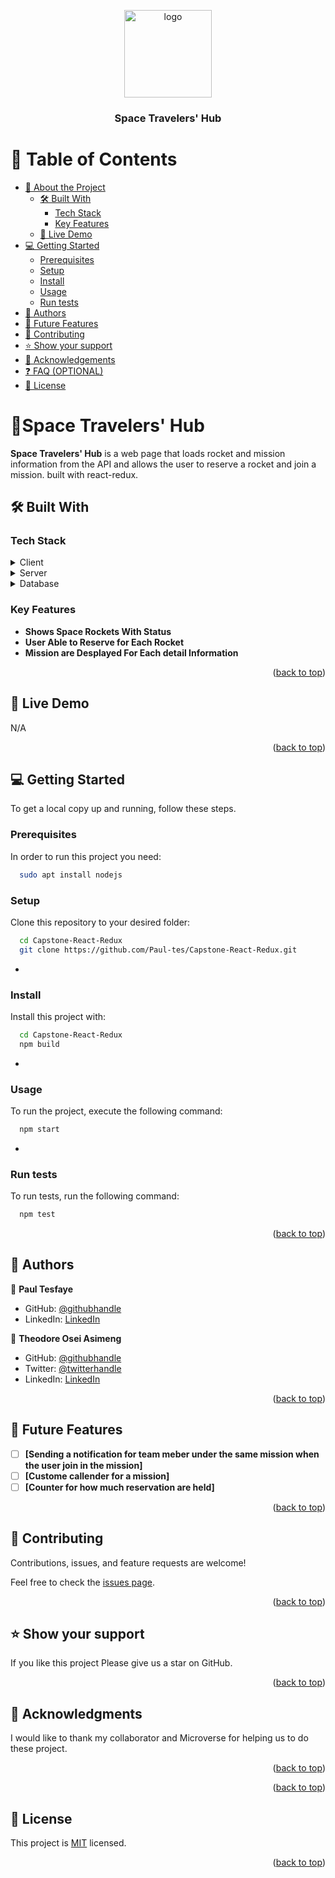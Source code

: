 <a name="readme-top"></a>

<div align="center">
  <!-- You are encouraged to replace this logo with your own! Otherwise you can also remove it. -->
  <img src="https://www.flaticon.com/free-icon/planet_3212608?related_id=3212567&origin=search" alt="logo" width="140"  height="auto" />
  <br/>


  <h3><b>Space Travelers' Hub</b></h3>

</div>

<!-- TABLE OF CONTENTS -->

# 📗 Table of Contents

- [📖 About the Project](#about-project)
  - [🛠 Built With](#built-with)
    - [Tech Stack](#tech-stack)
    - [Key Features](#key-features)
  - [🚀 Live Demo](#live-demo)
- [💻 Getting Started](#getting-started)
  - [Prerequisites](#prerequisites)
  - [Setup](#setup)
  - [Install](#install)
  - [Usage](#usage)
  - [Run tests](#run-tests)
- [👥 Authors](#authors)
- [🔭 Future Features](#future-features)
- [🤝 Contributing](#contributing)
- [⭐️ Show your support](#support)
- [🙏 Acknowledgements](#acknowledgements)
- [❓ FAQ (OPTIONAL)](#faq)
- [📝 License](#license)

<!-- PROJECT DESCRIPTION -->

# 📖Space Travelers' Hub  <a name="about-project"></a>

**Space Travelers' Hub** is a web page that loads rocket and mission information from the API and allows the user to reserve a rocket and join a mission. built with react-redux.

## 🛠 Built With <a name="built-with"></a>

### Tech Stack <a name="tech-stack"></a>
<details>
  <summary>Client</summary>
  <ul>
    <li><a href="https://reactjs.org/">React.js</a></li>
  </ul>
</details>

<details>
  <summary>Server</summary>
  <ul>
    <li>N/A</li>
  </ul>
</details>

<details>
<summary>Database</summary>
  <ul>
    <li>N/A</li>
  </ul>
</details>

<!-- Features -->

### Key Features <a name="key-features"></a>

- **Shows Space Rockets With Status**
- **User Able to Reserve for Each Rocket**
- **Mission are Desplayed For Each detail Information**

<p align="right">(<a href="#readme-top">back to top</a>)</p>

## 🚀 Live Demo <a name="live-demo"></a>
N/A

<p align="right">(<a href="#readme-top">back to top</a>)</p>

<!-- GETTING STARTED -->

## 💻 Getting Started <a name="getting-started"></a>
To get a local copy up and running, follow these steps.

### Prerequisites

In order to run this project you need:


```sh
  sudo apt install nodejs
```


### Setup

Clone this repository to your desired folder:


```sh
  cd Capstone-React-Redux
  git clone https://github.com/Paul-tes/Capstone-React-Redux.git
```
-

### Install

Install this project with:


```sh
  cd Capstone-React-Redux
  npm build
```
-

### Usage

To run the project, execute the following command:


```sh
  npm start
```
-

### Run tests

To run tests, run the following command:

```sh
  npm test
```

<p align="right">(<a href="#readme-top">back to top</a>)</p>

<!-- AUTHORS -->

## 👥 Authors <a name="authors"></a>

👤 **Paul Tesfaye**

- GitHub: [@githubhandle](https://github.com/Paul-tes)
- LinkedIn: [LinkedIn](https://www.linkedin.com/in/paul-tesfaye)

👤 **Theodore Osei Asimeng**

- GitHub: [@githubhandle](https://github.com/Theodoraldo)
- Twitter: [@twitterhandle](https://www.linkedin.com/in/theodore-asimeng-osei-80075125b/)
- LinkedIn: [LinkedIn](https://twitter.com/AsimengOse33947)

<p align="right">(<a href="#readme-top">back to top</a>)</p>

<!-- FUTURE FEATURES -->

## 🔭 Future Features <a name="future-features"></a>
- [ ] **[Sending a notification for team meber under the same mission when the user join in the mission]**
- [ ] **[Custome callender for a mission]**
- [ ] **[Counter for how much reservation are held]**

<p align="right">(<a href="#readme-top">back to top</a>)</p>

<!-- CONTRIBUTING -->

## 🤝 Contributing <a name="contributing"></a>

Contributions, issues, and feature requests are welcome!

Feel free to check the [issues page](../../issues/).

<p align="right">(<a href="#readme-top">back to top</a>)</p>

<!-- SUPPORT -->

## ⭐️ Show your support <a name="support"></a>

If you like this project Please give us a star on GitHub.

<p align="right">(<a href="#readme-top">back to top</a>)</p>

<!-- ACKNOWLEDGEMENTS -->

## 🙏 Acknowledgments <a name="acknowledgements"></a>

I would like to thank my collaborator and Microverse for helping us to do these project.

<p align="right">(<a href="#readme-top">back to top</a>)</p>

<p align="right">(<a href="#readme-top">back to top</a>)</p>

<!-- LICENSE -->

## 📝 License <a name="license"></a>

This project is [MIT](./MIT.md) licensed.

<p align="right">(<a href="#readme-top">back to top</a>)</p>
